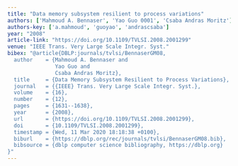 ```yaml
---
title: "Data memory subsystem resilient to process variations"
authors: ['Mahmoud A. Bennaser', 'Yao Guo 0001', 'Csaba Andras Moritz']
authors-key: ['a.mahmoud', 'guoyao', 'andrascsaba']
year: "2008"
article-link: "https://doi.org/10.1109/TVLSI.2008.2001299"
venue: "IEEE Trans. Very Large Scale Integr. Syst."
bibex: "@article{DBLP:journals/tvlsi/BennaserGM08,
  author    = {Mahmoud A. Bennaser and
               Yao Guo and
               Csaba Andras Moritz},
  title     = {Data Memory Subsystem Resilient to Process Variations},
  journal   = {{IEEE} Trans. Very Large Scale Integr. Syst.},
  volume    = {16},
  number    = {12},
  pages     = {1631--1638},
  year      = {2008},
  url       = {https://doi.org/10.1109/TVLSI.2008.2001299},
  doi       = {10.1109/TVLSI.2008.2001299},
  timestamp = {Wed, 11 Mar 2020 18:18:38 +0100},
  biburl    = {https://dblp.org/rec/journals/tvlsi/BennaserGM08.bib},
  bibsource = {dblp computer science bibliography, https://dblp.org}
}"
---
```

